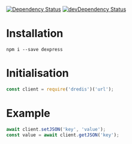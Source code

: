 [![Dependency Status](https://david-dm.org/dnode/dredis.svg)](https://david-dm.org/dnode/dredis)
[![devDependency Status](https://david-dm.org/dnode/dredis/dev-status.svg)](https://david-dm.org/dnode/dredis#info=devDependencies)

# Installation

`npm i --save dexpress`


# Initialisation

```javascript
const client = require('dredis')('url');
```


# Example
```javascript
await client.setJSON('key', 'value');
const value = await client.getJSON('key');
```
